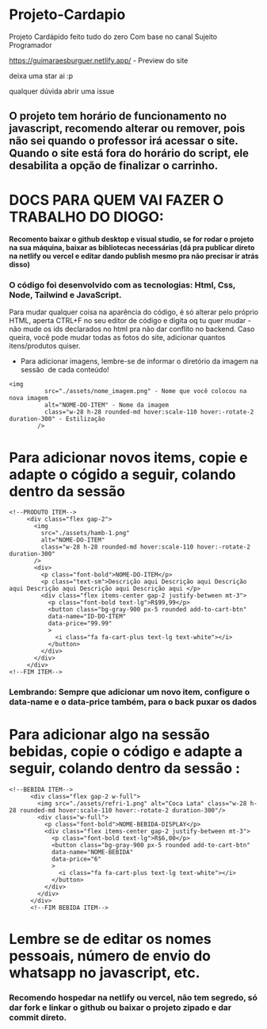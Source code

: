 # Projeto-Cardapio
 Projeto Cardápido feito tudo do zero
 Com base no canal Sujeito Programador

https://guimaraesburguer.netlify.app/ - Preview do site 

deixa uma star ai :p

qualquer dúvida abrir uma issue

## O projeto tem horário de funcionamento no javascript, recomendo alterar ou remover, pois não sei quando o professor irá acessar o site. Quando o site está fora do horário do script, ele desabilita a opção de finalizar o carrinho.


 # DOCS PARA QUEM VAI FAZER O TRABALHO DO DIOGO:
#### Recomento baixar o github desktop e visual studio, se for rodar o projeto na sua máquina, baixar as bibliotecas necessárias (dá pra publicar direto na netlify ou vercel e editar dando publish mesmo pra não precisar ir atrás disso)

 
 ### O código foi desenvolvido com as tecnologias: Html, Css, Node, Tailwind e JavaScript.
 Para mudar qualquer coisa na aparência do código, é só alterar pelo próprio HTML, aperta CTRL+F no seu editor de código e digita oq tu quer mudar - não mude os ids declarados no html pra não dar conflito no backend.
 Caso queira, você pode mudar todas as fotos do site, adicionar quantos itens/produtos quiser.

 - Para adicionar imagens, lembre-se de informar o diretório da imagem na sessão <img/> de cada conteúdo!
```
<img 
          src="./assets/nome_imagem.png" - Nome que você colocou na nova imagem
          alt="NOME-DO-ITEM" - Nome da imagem
          class="w-28 h-28 rounded-md hover:scale-110 hover:-rotate-2 duration-300" - Estilização
        />
```

 # Para adicionar novos items, copie e adapte o cógido a seguir, colando dentro da sessão   <!--INICIO MENU-->
 ```
<!--PRODUTO ITEM-->
      <div class="flex gap-2">
        <img 
          src="./assets/hamb-1.png"
          alt="NOME-DO-ITEM"
          class="w-28 h-28 rounded-md hover:scale-110 hover:-rotate-2 duration-300"
        />
        <div>
          <p class="font-bold">NOME-DO-ITEM</p>
          <p class="text-sm">Descrição aqui Descrição aqui Descrição aqui Descrição aqui Descrição aqui Descrição aqui </p> 
          <div class="flex items-center gap-2 justify-between mt-3">
            <p class="font-bold text-lg">R$99,99</p>
            <button class="bg-gray-900 px-5 rounded add-to-cart-btn"
            data-name="ID-DO-ITEM"
            data-price="99.99"
            >
              <i class="fa fa-cart-plus text-lg text-white"></i>
            </button>
          </div>
        </div>
      </div>
<!--FIM ITEM-->
```
 ### Lembrando: Sempre que adicionar um novo item, configure o data-name e o data-price também, para o back puxar os dados

# Para adicionar algo na sessão bebidas, copie o código e adapte a seguir, colando dentro da sessão <!--GRID BEBIDAS--> :
```
<!--BEBIDA ITEM-->
      <div class="flex gap-2 w-full">
        <img src="./assets/refri-1.png" alt="Coca Lata" class="w-28 h-28 rounded-md hover:scale-110 hover:-rotate-2 duration-300"/>
        <div class="w-full">
          <p class="font-bold">NOME-BEBIDA-DISPLAY</p>
          <div class="flex items-center gap-2 justify-between mt-3">
            <p class="font-bold text-lg">R$6,00</p>
            <button class="bg-gray-900 px-5 rounded add-to-cart-btn"
            data-name="NOME-BEBIDA"
            data-price="6"
            >
              <i class="fa fa-cart-plus text-lg text-white"></i>
            </button>
          </div>
        </div>
      </div>
      <!--FIM BEBIDA ITEM-->
```

# Lembre se de editar os nomes pessoais, número de envio do whatsapp no javascript, etc.
### Recomendo hospedar na netlify ou vercel, não tem segredo, só dar fork e linkar o github ou baixar o projeto zipado e dar commit direto.
